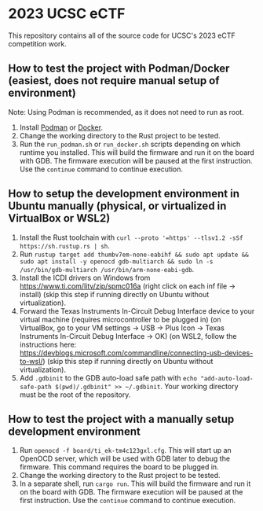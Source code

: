 # 2023 UCSC eCTF

This repository contains all of the source code for UCSC's 2023 eCTF competition work.

## How to test the project with Podman/Docker (easiest, does not require manual setup of environment)
Note: Using Podman is recommended, as it does not need to run as root.
1. Install [Podman](https://podman.io/getting-started/installation) or [Docker](https://docs.docker.com/get-docker/).
2. Change the working directory to the Rust project to be tested.
3. Run the `run_podman.sh` or `run_docker.sh` scripts depending on which runtime you installed. This will build the firmware and run it on the board with GDB. The firmware execution will be paused at the first instruction. Use the `continue` command to continue execution.

## How to setup the development environment in Ubuntu manually (physical, or virtualized in VirtualBox or WSL2)
1. Install the Rust toolchain with `curl --proto '=https' --tlsv1.2 -sSf https://sh.rustup.rs | sh`.
2. Run `rustup target add thumbv7em-none-eabihf && sudo apt update && sudo apt install -y openocd gdb-multiarch && sudo ln -s /usr/bin/gdb-multiarch /usr/bin/arm-none-eabi-gdb`.
3. Install the ICDI drivers on Windows from https://www.ti.com/litv/zip/spmc016a (right click on each inf file -> install) (skip this step if running directly on Ubuntu without virtualization).
4. Forward the Texas Instruments In-Circuit Debug Interface device to your virtual machine (requires microcontroller to be plugged in) (on VirtualBox, go to your VM settings -> USB -> Plus Icon -> Texas Instruments In-Circuit Debug Interface -> OK) (on WSL2, follow the instructions here: https://devblogs.microsoft.com/commandline/connecting-usb-devices-to-wsl/) (skip this step if running directly on Ubuntu without virtualization).
5. Add `.gdbinit` to the GDB auto-load safe path with `echo "add-auto-load-safe-path $(pwd)/.gdbinit" >> ~/.gdbinit`. Your working directory must be the root of the repository.

## How to test the project with a manually setup development environment
1. Run `openocd -f board/ti_ek-tm4c123gxl.cfg`. This will start up an OpenOCD server, which will be used with GDB later to debug the firmware. This command requires the board to be plugged in.
2. Change the working directory to the Rust project to be tested.
3. In a separate shell, run `cargo run`. This will build the firmware and run it on the board with GDB. The firmware execution will be paused at the first instruction. Use the `continue` command to continue execution.
